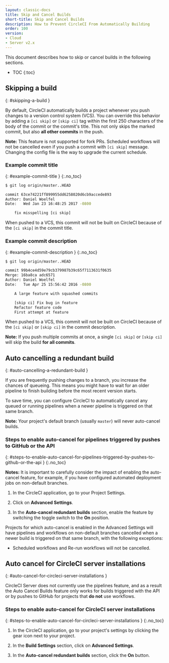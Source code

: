```yaml
---
layout: classic-docs
title: Skip and Cancel Builds
short-title: Skip and Cancel Builds
description: How to Prevent CircleCI From Automatically Building
order: 100
version:
- Cloud
- Server v2.x
---
```


This document describes how to skip or cancel builds in the following sections.

* TOC
{:toc}

## Skipping a build
{: #skipping-a-build }

By default, CircleCI automatically builds a project whenever you push changes to a version control system (VCS). You can override this behavior by adding a `[ci skip]` or `[skip ci]` tag within the first 250 characters of the body of the commit or the commit's title. This not only skips the marked commit, but also **all other commits** in the push.

**Note:**
This feature is not supported for fork PRs. Scheduled workflows will not be cancelled even if you push a commit with `[ci skip]` message. Changing the config file is the way to upgrade the current schedule.

### Example commit title
{: #example-commit-title }
{:.no_toc}

```bash
$ git log origin/master..HEAD

commit 63ce74221ff899955dd6258020d6cb9accede893
Author: Daniel Woelfel
Date:   Wed Jan 23 16:48:25 2017 -0800

    fix misspelling [ci skip]
```

When pushed to a VCS, this commit will not be built on CircleCI because of the `[ci skip]` in the commit title.

### Example commit description
{: #example-commit-description }
{:.no_toc}

```bash
$ git log origin/master..HEAD

commit 99b4ce4d59e79cb379987b39c65f7113631f0635
Merge: 16ba8ca adc6571
Author: Daniel Woelfel
Date:   Tue Apr 25 15:56:42 2016 -0800

    A large feature with squashed commits

    [skip ci] Fix bug in feature
    Refactor feature code
    First attempt at feature
```

When pushed to a VCS, this commit will not be built on CircleCI because of the `[ci skip]` or `[skip ci]` in the commit description.

**Note:**
If you push multiple commits at once, a single `[ci skip]` or `[skip ci]` will skip the build **for all commits**.

## Auto cancelling a redundant build
{: #auto-cancelling-a-redundant-build }

If you are frequently pushing changes to a branch, you increase the chances of queueing. This means you might have to wait for an older pipeline to finish building before the most recent version starts.

To save time, you can configure CircleCI to automatically cancel any queued or running pipelines when a newer pipeline is triggered on that same branch.

**Note:** Your project's default branch (usually `master`) will never auto-cancel builds.

### Steps to enable auto-cancel for pipelines triggered by pushes to GitHub or the API
{: #steps-to-enable-auto-cancel-for-pipelines-triggered-by-pushes-to-github-or-the-api }
{:.no_toc}

**Notes:** It is important to carefully consider the impact of enabling the auto-cancel feature, for example, if you have configured automated deployment jobs on non-default branches.

1. In the CircleCI application, go to your Project Settings.

2. Click on **Advanced Settings**.

3. In the **Auto-cancel redundant builds** section, enable the feature by switching the toggle switch to the **On** position.

Projects for which auto-cancel is enabled in the Advanced Settings will have pipelines and workflows on non-default branches cancelled when a newer build is triggered on that same branch, with the following exceptions:
- Scheduled workflows and Re-run workflows will not be cancelled.

## Auto cancel for CircleCI server installations
{: #auto-cancel-for-circleci-server-installations }

CircleCI Server does not currently use the pipelines feature, and as a result the Auto Cancel Builds feature only works for builds triggered with the API or by pushes to GitHub for projects that **do not** use workflows.

### Steps to enable auto-cancel for CircleCI server installations
{: #steps-to-enable-auto-cancel-for-circleci-server-installations }
{:.no_toc}

1. In the CircleCI application, go to your project's settings by clicking the gear icon next to your project.

2. In the **Build Settings** section, click on **Advanced Settings**.

3. In the **Auto-cancel redundant builds** section, click the **On** button.
